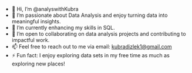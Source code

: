 - 👋 Hi, I’m @analyswithKubra
- 👀 I’m passionate about Data Analysis and enjoy turning data into meaningful insights.
- 🌱 I’m currently enhancing my skills in SQL.
- 💞️ I’m open to collaborating on data analysis projects and contributing to impactful work.
- 📫 Feel free to reach out to me via email: kubradizlek1@gmail.com
- ⚡ Fun fact: I enjoy exploring data sets in my free time as much as exploring new places!


<!---
analyswithKubra/analyswithKubra is a ✨ special ✨ repository because its `README.md` (this file) appears on your GitHub profile.
You can click the Preview link to take a look at your changes.
--->
